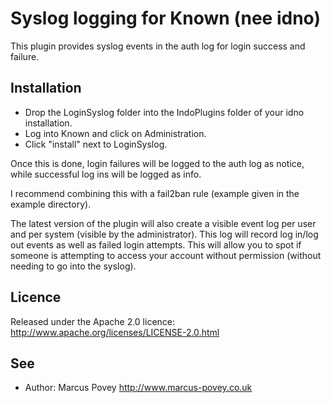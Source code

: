 Syslog logging for Known (nee idno)
===================================

This plugin provides syslog events in the auth log for login success and failure.

Installation
------------

* Drop the LoginSyslog folder into the IndoPlugins folder of your idno installation.
* Log into Known and click on Administration.
* Click "install" next to LoginSyslog.

Once this is done, login failures will be logged to the auth log as notice, while successful
log ins will be logged as info.

I recommend combining this with a fail2ban rule (example given in the example directory).

The latest version of the plugin will also create a visible event log per user and per system (visible by the administrator). 
This log will record log in/log out events as well as failed login attempts. This will allow you to spot if someone is attempting
to access your account without permission (without needing to go into the syslog).

Licence
-------

Released under the Apache 2.0 licence: http://www.apache.org/licenses/LICENSE-2.0.html

See
---
 * Author: Marcus Povey <http://www.marcus-povey.co.uk> 
 
